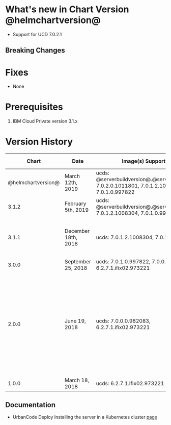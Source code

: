 # What's new in Chart Version @helmchartversion@

* Support for UCD 7.0.2.1

## Breaking Changes

# Fixes
* None

# Prerequisites
1. IBM Cloud Private version 3.1.x

# Version History

| Chart | Date | Image(s) Supported | Breaking Changes | Details |
| ----- | ---- | ------------------ | ---------------- | ------- |
| @helmchartversion@ | March 12th, 2019 | ucds: @serverbuildversion@.@serverbuildlife@, 7.0.2.0.1011801, 7.0.1.2.1008304, 7.0.1.0.997822 | None | Support for UCD 7.0.2.1 |
| 3.1.2 | February 5th, 2019 | ucds: @serverbuildversion@.@serverbuildlife@, 7.0.1.2.1008304, 7.0.1.0.997822 | None | Support for UCD 7.0.2.0 |
| 3.1.1 | December 18th, 2018 | ucds: 7.0.1.2.1008304, 7.0.1.0.997822 | None | Run as non-root, allow non-secure connections to UCD Server, defect fixes |
| 3.0.0 | September 25, 2018 | ucds: 7.0.1.0.997822, 7.0.0.0.982083, 6.2.7.1.ifix02.973221 | None | Add support for HA clusters |
| 2.0.0 | June 19, 2018| ucds: 7.0.0.0.982083, 6.2.7.1.ifix02.973221 | None | Adds support for persisting log files, Adds support for Power LE platforms (UrbanCode Deploy 7.0.0.0 and later), Enables port 7919 for web agent communication (UrbanCode Deploy 7.0.0.0 and later)   |
| 1.0.0 | March 18, 2018| ucds: 6.2.7.1.ifix02.973221 | None | Initial Release  |

## Documentation

-   UrbanCode Deploy Installing the server in a Kubernetes cluster [page](https://www.ibm.com/support/knowledgecenter/en/SS4GSP_7.0.2/com.ibm.udeploy.install.doc/topics/docker_cloud_over.html)
